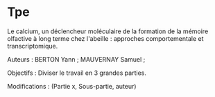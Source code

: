 Tpe
===

Le calcium, un déclencheur moléculaire de la formation de la mémoire olfactive à long terme chez l'abeille : approches comportementale et transcriptomique.


Auteurs : BERTON Yann ; MAUVERNAY Samuel ; 

Objectifs : Diviser le travail en 3 grandes parties.






Modifications :
(Partie x, Sous-partie, auteur)
